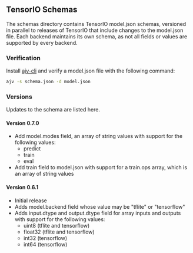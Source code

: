 ## TensorIO Schemas

The schemas directory contains TensorIO model.json schemas, versioned in parallel to releases of TensorIO that include changes to the model.json file. Each backend maintains its own schema, as not all fields or values are supported by every backend.

### Verification

Install [ajv-cli](https://www.npmjs.com/package/ajv-cli) and verify a model.json file with the following command:

```bash
ajv -s schema.json -d model.json
```

### Versions

Updates to the schema are listed here.

#### Version 0.7.0

- Add model.modes field, an array of string values with support for the following values:
	- predict
	- train
	- eval
- Add train field to model.json with support for a train.ops array, which is an array of string values

#### Version 0.6.1

- Initial release
- Adds model.backend field whose value may be "tflite" or "tensorflow"
- Adds input.dtype and output.dtype field for array inputs and outputs with support for the following values:
	- uint8 (tflite and tensorflow)
	- float32 (tflite and tensorflow)
	- int32 (tensorflow)
	- int64 (tensorflow)